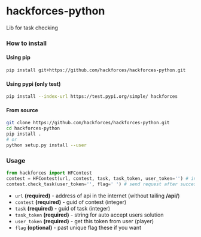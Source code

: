 # hackforces-python
Lib for task checking


### How to install

#### Using pip

```bash
pip install git+https://github.com/hackforces/hackforces-python.git
```

#### Using pypi (only test)

```bash
pip install --index-url https://test.pypi.org/simple/ hackforces
```

#### From source

```bash
git clone https://github.com/hackforces/hackforces-python.git
cd hackforces-python
pip install .
# or
python setup.py install --user
```

### Usage

```python
from hackforces import HFContest
contest = HFContest(url, contest, task, task_token, user_token='') # initial of instance
contest.check_task(user_token='', flag=' ') # send request after successfully completed task (if user fails, don't use this)
```

- `url` **(required)** - address of api in the internet (without tailing **/api/**)
- `contest` **(required)** - guid of contest (integer)
- `task` **(required)** - guid of task (integer)
- `task_token` **(required)** - string for auto accept users solution
- `user_token` **(required)** - get this token from user (player)
- `flag` **(optional)** - past unique flag these if you want

